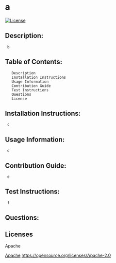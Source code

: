 # a
  [![License](https://img.shields.io/badge/License-Apache%202.0-blue.svg)](https://opensource.org/licenses/Apache-2.0)
  ## Description:
     b
 
  ## Table of Contents:
       Description
       Installation Instructions
       Usage Information
       Contribution Guide
       Test Instructions
       Questions
       License
 
     
 ##  Installation Instructions:
     c
     
 ##  Usage Information:
     d
   
 ##  Contribution Guide:
     e
     
 ##  Test Instructions:
     f
 
 ##  Questions:
 
 
 
 ## Licenses
 
 Apache
   
 [Apache](https://opensource.org/licenses/Apache-2.0)
 https://opensource.org/licenses/Apache-2.0
 